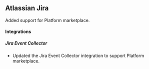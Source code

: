 ## Atlassian Jira

Added support for Platform marketplace.

#### Integrations

##### Jira Event Collector

- Updated the Jira Event Collector integration to support Platform marketplace.

